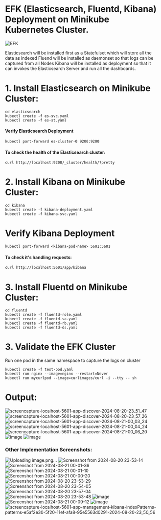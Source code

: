 # EFK (Elasticsearch, Fluentd, Kibana) Deployment on Minikube Kubernetes Cluster.

![EFK](https://github.com/user-attachments/assets/cd1fb063-5075-4423-8023-fb900647ee61)



Elasticsearch will be installed first as a Statefulset which will store all the data as indexed
Fluend will be installed as daemonset so that logs can be captured from all Nodes
Kibana will be installed as deployment so that it can invokes the Elasticsearch Server and run all the dashboards.

# 1. Install Elasticsearch on Minikube Cluster:  


    cd elasticsearch
    kubectl create -f es-svc.yaml
    kubectl create -f es-st.yaml

#### Verify Elasticsearch Deployment

    kubectl port-forward es-cluster-0 9200:9200

#### To check the health of the Elasticsearch cluster:
     
    curl http://localhost:9200/_cluster/health/?pretty

# 2. Install Kibana on Minikube Cluster:  

    cd kibana
    kubectl create -f kibana-deployment.yaml
    kubectl create -f kibana-svc.yaml

# Verify Kibana Deployment

    kubectl port-forward <kibana-pod-name> 5601:5601
    
#### To check it's handling requests:

    curl http://localhost:5601/app/kibana

# 3. Install Fluentd on Minikube Cluster:  

    cd fluentd
    kubectl create -f fluentd-role.yaml
    kubectl create -f fluentd-sa.yaml
    kubectl create -f fluentd-rb.yaml
    kubectl create -f fluentd-ds.yaml

# 3. Validate the EFK Cluster  
Run one pod in the same namespace to capture the logs on cluster  
    
    kubectl create -f test-pod.yaml
    kubectl run nginx --image=nginx --restart=Never
    kubectl run mycurlpod --image=curlimages/curl -i --tty -- sh

# Output:
![screencapture-localhost-5601-app-discover-2024-08-20-23_51_47](https://github.com/user-attachments/assets/f8931f52-e53c-4a70-855e-7c0700acd6e2)
![screencapture-localhost-5601-app-discover-2024-08-20-23_57_26](https://github.com/user-attachments/assets/269e2800-4dac-4c87-b9af-6973dba93388)
![screencapture-localhost-5601-app-discover-2024-08-21-00_03_24](https://github.com/user-attachments/assets/33379c58-0692-4026-b759-08e7301d613a)
![screencapture-localhost-5601-app-discover-2024-08-21-00_04_24](https://github.com/user-attachments/assets/14da24f3-84ff-44a2-9d24-e2a01400e309)
![screencapture-localhost-5601-app-discover-2024-08-21-00_06_20](https://github.com/user-attachments/assets/b209d2c1-f6f4-4da8-be5e-27aebbcb8ce6)
![image](https://github.com/user-attachments/assets/41f31b74-afa9-4259-9a76-5d0ad72b21f7)
![image](https://github.com/user-attachments/assets/3c514f41-2fc7-44fb-9905-5e16527775e1)



### Other Implementation Screenshots:
![Uploading image.png…]()
![Screenshot from 2024-08-20 23-53-14](https://github.com/user-attachments/assets/69d81b7b-4289-46a8-a770-743a8033e494)
![Screenshot from 2024-08-21 00-01-36](https://github.com/user-attachments/assets/fee5e561-e6b4-4b92-aadd-d00102384b28)
![Screenshot from 2024-08-21 00-01-10](https://github.com/user-attachments/assets/cf9e0b08-fce1-4563-b480-f935b03e76b7)
![Screenshot from 2024-08-21 00-00-20](https://github.com/user-attachments/assets/dc002578-c63f-4739-86ee-01beec11a6b7)
![Screenshot from 2024-08-20 23-53-29](https://github.com/user-attachments/assets/bda209ef-50bc-4a3d-bfc1-0afb26954363)
![Screenshot from 2024-08-20 23-54-05](https://github.com/user-attachments/assets/f7852037-aba3-4482-bbc5-98409cae5eee)
![Screenshot from 2024-08-20 23-57-04](https://github.com/user-attachments/assets/5f902c77-e4dd-4304-b7c2-f1b8396e7535)
![Screenshot from 2024-08-20 23-53-48](https://github.com/user-attachments/assets/49be4528-3f9c-4853-90a0-afdcf4d52f10)
![image](https://github.com/user-attachments/assets/7c46295e-56bc-428e-adb9-1f361529dbe2)
![Screenshot from 2024-08-21 00-09-12](https://github.com/user-attachments/assets/baca7c8d-bfc1-4c56-ba95-7029e2b670a0)
![image](https://github.com/user-attachments/assets/f7b09b54-314a-41aa-9091-4f61d7463fe9)
![screencapture-localhost-5601-app-management-kibana-indexPatterns-patterns-e5af2e30-5f20-11ef-afa8-95e5563d0291-2024-08-20-23_50_56](https://github.com/user-attachments/assets/018f59a5-6ed9-4105-9a4f-d41738015aa6)













